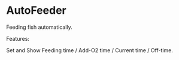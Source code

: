 AutoFeeder
==========

Feeding fish automatically.

Features:

Set and Show Feeding time / Add-O2 time / Current time / Off-time.
